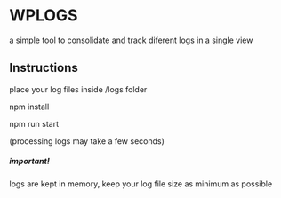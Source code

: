 # WPLOGS

a simple tool to consolidate and track diferent logs in a single view

## Instructions

place your log files inside /logs folder


npm install

npm run start

(processing logs may take a few seconds)

##### important! 
logs are kept in memory, keep your log file size as minimum as possible